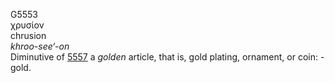 <body>
  <p>G5553<br>  χρυσίον  <br> chrusion  <br><i>khroo-see‘-on </i><br>Diminutive of <a href="g5557.htm">5557</a>  a <i>golden</i> article, that is, gold plating, ornament, or coin: - gold.<br></p>
 </body>